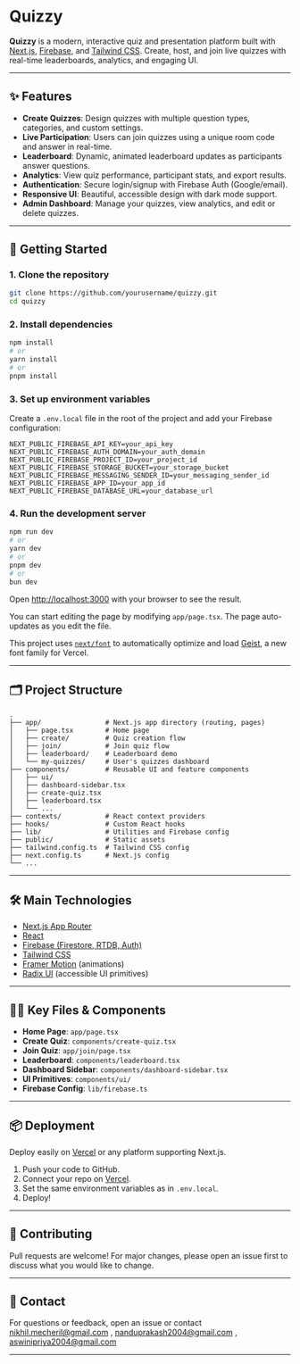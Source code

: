 # Quizzy

**Quizzy** is a modern, interactive quiz and presentation platform built with [Next.js](https://nextjs.org), [Firebase](https://firebase.google.com/), and [Tailwind CSS](https://tailwindcss.com/). Create, host, and join live quizzes with real-time leaderboards, analytics, and engaging UI.

---

## ✨ Features

- **Create Quizzes**: Design quizzes with multiple question types, categories, and custom settings.
- **Live Participation**: Users can join quizzes using a unique room code and answer in real-time.
- **Leaderboard**: Dynamic, animated leaderboard updates as participants answer questions.
- **Analytics**: View quiz performance, participant stats, and export results.
- **Authentication**: Secure login/signup with Firebase Auth (Google/email).
- **Responsive UI**: Beautiful, accessible design with dark mode support.
- **Admin Dashboard**: Manage your quizzes, view analytics, and edit or delete quizzes.

---

## 🚀 Getting Started

### 1. Clone the repository

```sh
git clone https://github.com/yourusername/quizzy.git
cd quizzy
```

### 2. Install dependencies

```sh
npm install
# or
yarn install
# or
pnpm install
```

### 3. Set up environment variables

Create a `.env.local` file in the root of the project and add your Firebase configuration:

```
NEXT_PUBLIC_FIREBASE_API_KEY=your_api_key
NEXT_PUBLIC_FIREBASE_AUTH_DOMAIN=your_auth_domain
NEXT_PUBLIC_FIREBASE_PROJECT_ID=your_project_id
NEXT_PUBLIC_FIREBASE_STORAGE_BUCKET=your_storage_bucket
NEXT_PUBLIC_FIREBASE_MESSAGING_SENDER_ID=your_messaging_sender_id
NEXT_PUBLIC_FIREBASE_APP_ID=your_app_id
NEXT_PUBLIC_FIREBASE_DATABASE_URL=your_database_url
```

### 4. Run the development server

```sh
npm run dev
# or
yarn dev
# or
pnpm dev
# or
bun dev
```

Open [http://localhost:3000](http://localhost:3000) with your browser to see the result.

You can start editing the page by modifying `app/page.tsx`. The page auto-updates as you edit the file.

This project uses [`next/font`](https://nextjs.org/docs/app/building-your-application/optimizing/fonts) to automatically optimize and load [Geist](https://vercel.com/font), a new font family for Vercel.

---

## 🗂️ Project Structure

```
.
├── app/                # Next.js app directory (routing, pages)
│   ├── page.tsx        # Home page
│   ├── create/         # Quiz creation flow
│   ├── join/           # Join quiz flow
│   ├── leaderboard/    # Leaderboard demo
│   └── my-quizzes/     # User's quizzes dashboard
├── components/         # Reusable UI and feature components
│   ├── ui/            
│   ├── dashboard-sidebar.tsx
│   ├── create-quiz.tsx
│   ├── leaderboard.tsx
│   └── ...
├── contexts/           # React context providers 
├── hooks/              # Custom React hooks
├── lib/                # Utilities and Firebase config
├── public/             # Static assets
├── tailwind.config.ts  # Tailwind CSS config
├── next.config.ts      # Next.js config
└── ...
```

---

## 🛠️ Main Technologies

- [Next.js App Router](https://nextjs.org/docs/app)
- [React](https://react.dev/)
- [Firebase (Firestore, RTDB, Auth)](https://firebase.google.com/)
- [Tailwind CSS](https://tailwindcss.com/)
- [Framer Motion](https://www.framer.com/motion/) (animations)
- [Radix UI](https://www.radix-ui.com/) (accessible UI primitives)

---

## 🧑‍💻 Key Files & Components

- **Home Page**: `app/page.tsx`
- **Create Quiz**: `components/create-quiz.tsx`
- **Join Quiz**: `app/join/page.tsx`
- **Leaderboard**: `components/leaderboard.tsx`
- **Dashboard Sidebar**: `components/dashboard-sidebar.tsx`
- **UI Primitives**: `components/ui/`
- **Firebase Config**: `lib/firebase.ts`

---

## 📦 Deployment

Deploy easily on [Vercel](https://vercel.com/) or any platform supporting Next.js.

1. Push your code to GitHub.
2. Connect your repo on [Vercel](https://vercel.com/new).
3. Set the same environment variables as in `.env.local`.
4. Deploy!

---


## 🤝 Contributing

Pull requests are welcome! For major changes, please open an issue first to discuss what you would like to change.

---

## 📧 Contact

For questions or feedback, open an issue or contact [nikhil.mecheril@gmail.com](nikhil.mecheril@gmail.com) , [nanduprakash2004@gmail.com](nanduprakash2004@gmail.com) , [aswinipriya2004@gmail.com](aswinipriya2004@gmail.com])

---
